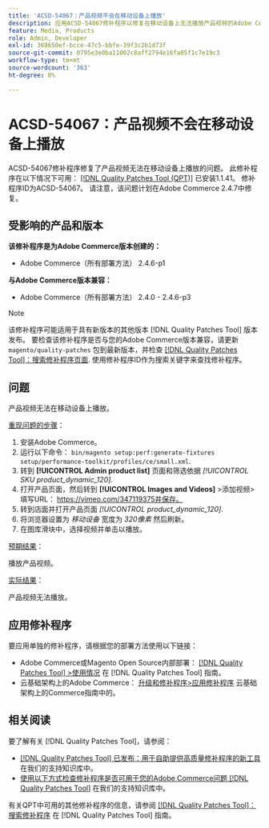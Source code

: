 ```yaml
---
title: 'ACSD-54067：产品视频不会在移动设备上播放'
description: 应用ACSD-54067修补程序以修复在移动设备上无法播放产品视频的Adobe Commerce问题。
feature: Media, Products
role: Admin, Developer
exl-id: 369650ef-bcce-47c5-bbfe-39f3c2b1d73f
source-git-commit: 0795e3e0ba11002c8aff2794e16fa05f1c7e19c3
workflow-type: tm+mt
source-wordcount: '363'
ht-degree: 0%

---
```


# ACSD-54067：产品视频不会在移动设备上播放

ACSD-54067修补程序修复了产品视频无法在移动设备上播放的问题。 此修补程序在以下情况下可用： [[!DNL Quality Patches Tool (QPT)]](/help/announcements/adobe-commerce-announcements/magento-quality-patches-released-new-tool-to-self-serve-quality-patches.md) 已安装1.1.41。 修补程序ID为ACSD-54067。 请注意，该问题计划在Adobe Commerce 2.4.7中修复。

## 受影响的产品和版本

**该修补程序是为Adobe Commerce版本创建的：**

* Adobe Commerce（所有部署方法） 2.4.6-p1

**与Adobe Commerce版本兼容：**

* Adobe Commerce（所有部署方法） 2.4.0 - 2.4.6-p3

>[!NOTE]
>
>该修补程序可能适用于具有新版本的其他版本 [!DNL Quality Patches Tool] 版本发布。 要检查该修补程序是否与您的Adobe Commerce版本兼容，请更新 `magento/quality-patches` 包到最新版本，并检查 [[!DNL Quality Patches Tool]：搜索修补程序页面](https://experienceleague.adobe.com/tools/commerce-quality-patches/index.html). 使用修补程序ID作为搜索关键字来查找修补程序。

## 问题

产品视频无法在移动设备上播放。

<u>重现问题的步骤</u>：

1. 安装Adobe Commerce。
1. 运行以下命令：
   `bin/magento setup:perf:generate-fixtures setup/performance-toolkit/profiles/ce/small.xml`.
1. 转到 **[!UICONTROL Admin product list]** 页面和筛选依据 *[!UICONTROL SKU product_dynamic_120]*.
1. 打开产品页面，然后转到 **[!UICONTROL Images and Videos]** >添加视频>填写URL： https://vimeo.com/347119375并保存。
1. 转到店面并打开产品页面 *[!UICONTROL product_dynamic_120]*.
1. 将浏览器设置为 *移动设备* 宽度为 *320像素* 然后刷新。
1. 在图库滑块中，选择视频并单击以播放。

<u>预期结果</u>：

播放产品视频。

<u>实际结果</u>：

产品视频无法播放。

## 应用修补程序

要应用单独的修补程序，请根据您的部署方法使用以下链接：

* Adobe Commerce或Magento Open Source内部部署： [[!DNL Quality Patches Tool] >使用情况](https://experienceleague.adobe.com/docs/commerce-operations/tools/quality-patches-tool/usage.html) 在 [!DNL Quality Patches Tool] 指南。
* 云基础架构上的Adobe Commerce： [升级和修补程序>应用修补程序](https://experienceleague.adobe.com/docs/commerce-cloud-service/user-guide/develop/upgrade/apply-patches.html) 云基础架构上的Commerce指南中的。

## 相关阅读

要了解有关 [!DNL Quality Patches Tool]，请参阅：

* [[!DNL Quality Patches Tool] 已发布：用于自助提供高质量修补程序的新工具](/help/announcements/adobe-commerce-announcements/magento-quality-patches-released-new-tool-to-self-serve-quality-patches.md) 在我们的支持知识库中。
* [使用以下方式检查修补程序是否可用于您的Adobe Commerce问题 [!DNL Quality Patches Tool]](/help/support-tools/patches-available-in-qpt-tool/check-patch-for-magento-issue-with-magento-quality-patches.md) 在我们的支持知识库中。

有关QPT中可用的其他修补程序的信息，请参阅 [[!DNL Quality Patches Tool]：搜索修补程序](https://experienceleague.adobe.com/tools/commerce-quality-patches/index.html) 在 [!DNL Quality Patches Tool] 指南。
